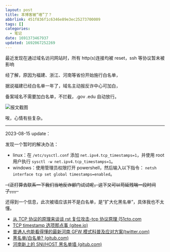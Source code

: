 ```yaml
---
layout: post
title: 本博客被“墙”了？
abbrlink: 451f836f1c6346e89e3ec25273700009
tags: []
categories:
  - 笔记
date: 1691373467937
updated: 1692067252269
---
```

最近发现在通过域名访问网站时，所有 http(s)连接均被 reset，ssh 等协议暂未被影响

经了解，原因为福建、浙江、河南等省份开始施行白名单，

据说福建已经白名单一年了，域名主动报反诈中心可加白，

备案域名不需要加白名单，不拦截，.gov .edu 自动放行。

![ 报文截图 ](/resources/5a2f07ca89f841278b1f1c004244887f.png)

唉，心情有些复杂。

---

2023-08-15 update：

发现一个暂时的解决办法：

* linux：在 `/etc/sysctl.conf` 添加 `net.ipv4.tcp_timestamps=1`，并使用 root 用户执行 `sysctl -w net.ipv4.tcp_timestamps=1`。
* windows：使用管理员权限打开 powershell，然后输入以下指令： `netsh interface tcp set global timestamps=enabled`。

~~（正打算去联系一下我们当地反诈部门试试呢，这下又可以苟延残喘一段时间了。。。~~

还得到一个信息，此次被墙应该并不是白名单，是“扩大化黑名单”，具体我也不太懂。

* [从 TCP 协议的原理来谈谈 rst 复位攻击-tcp 协议原理 (51cto.com](https://www.51cto.com/article/631439.html)
* [TCP timestamp 选项那点事 (gitee.io)](https://switch-router.gitee.io/blog/tcp-timestamp/)
* [普通人也能看得懂的最新河南 GFW 模式科普及应对方案(twitter.com)](https://twitter.com/Timfurry233/status/1690305876039811072)
* [黑名单/白名单? (gitub.com)](https://github.com/XTLS/Xray-core/issues/2229#issuecomment-1672387266)
* [河南新上的 SNI/HOST 黑名单墙 (gitub.com)](https://github.com/XTLS/Xray-core/issues/2426)
